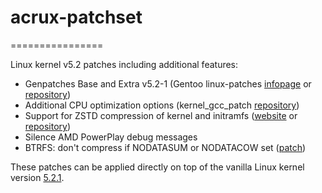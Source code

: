 # acrux-patchset
================

Linux kernel v5.2 patches including additional features:

- Genpatches Base and Extra v5.2-1 (Gentoo linux-patches [infopage](http://dev.gentoo.org/~mpagano/genpatches/) or [repository](https://gitweb.gentoo.org/proj/linux-patches.git))
- Additional CPU optimization options (kernel_gcc_patch [repository](https://github.com/graysky2/kernel_gcc_patch))
- Support for ZSTD compression of kernel and initramfs ([website](http://facebook.github.io/zstd/) or [repository](https://github.com/facebook/zstd))
- Silence AMD PowerPlay debug messages
- BTRFS: don't compress if NODATASUM or NODATACOW set ([patch](https://patchwork.kernel.org/patch/11024843/))

These patches can be applied directly on top of the vanilla Linux kernel version [5.2.1](https://cdn.kernel.org/pub/linux/kernel/v5.x/linux-5.2.1.tar.xz).
